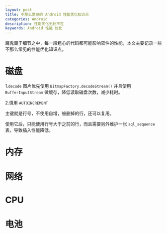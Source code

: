```yaml
---
layout: post
title: 不那么常见的 Android 性能优化知识点
categories: Android
description: 性能优化无处不在
keywords: Android 性能 优化
---
```


魔鬼藏于细节之中，每一段粗心的代码都可能影响软件的性能，本文主要记录一些不那么常见的性能优化知识点。

# 磁盘


1.``decode`` 图片优先使用 ``BitmapFactory.decodeStream()`` 并且使用 ``BufferInputStream`` 做缓存，降低读取磁盘次数，减少耗时。

2.慎用 ``AUTOINCREMENT``

主键就是行号，不使用自增，被删掉的行，还可以复用。

使用它后，只能使用行号大于之前的行，而且需要另外维护一张 ``sql_sequence`` 表，导致插入性能降低。

# 内存

# 网络

# CPU

# 电池
